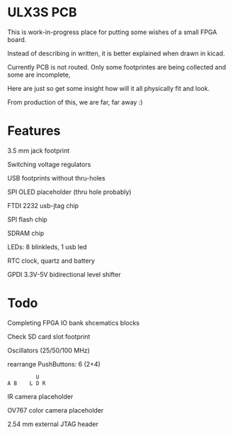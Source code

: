 # ULX3S PCB

This is work-in-progress place for putting
some wishes of a small FPGA board.

Instead of describing in written, 
it is better explained when drawn in kicad.

Currently PCB is not routed. Only some footprintes 
are being collected and some are incomplete,

Here are just so get some insight how will it all
physically fit and look.

From production of this, we are far, far away :)

# Features

3.5 mm jack footprint


Switching voltage regulators

USB footprints without thru-holes

SPI OLED placeholder (thru hole probably)

FTDI 2232 usb-jtag chip

SPI flash chip

SDRAM chip

LEDs: 8 blinkleds, 1 usb led

RTC clock, quartz and battery

GPDI 3.3V-5V bidirectional level shifter

# Todo

Completing FPGA IO bank shcematics blocks

Check SD card slot footprint

Oscillators (25/50/100 MHz)

rearrange PushButtons: 6 (2+4)

             U
    A B    L D R

IR camera placeholder

OV767 color camera placeholder

2.54 mm external JTAG header
